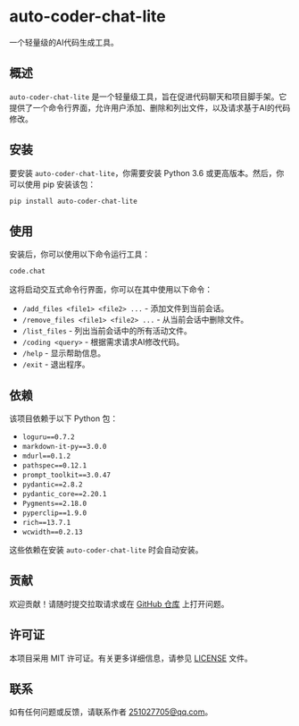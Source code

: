# auto-coder-chat-lite

一个轻量级的AI代码生成工具。

## 概述

`auto-coder-chat-lite` 是一个轻量级工具，旨在促进代码聊天和项目脚手架。它提供了一个命令行界面，允许用户添加、删除和列出文件，以及请求基于AI的代码修改。

## 安装

要安装 `auto-coder-chat-lite`，你需要安装 Python 3.6 或更高版本。然后，你可以使用 pip 安装该包：

```bash
pip install auto-coder-chat-lite
```

## 使用

安装后，你可以使用以下命令运行工具：

```bash
code.chat
```

这将启动交互式命令行界面，你可以在其中使用以下命令：

- `/add_files <file1> <file2> ...` - 添加文件到当前会话。
- `/remove_files <file1> <file2> ...` - 从当前会话中删除文件。
- `/list_files` - 列出当前会话中的所有活动文件。
- `/coding <query>` - 根据需求请求AI修改代码。
- `/help` - 显示帮助信息。
- `/exit` - 退出程序。

## 依赖

该项目依赖于以下 Python 包：

- `loguru==0.7.2`
- `markdown-it-py==3.0.0`
- `mdurl==0.1.2`
- `pathspec==0.12.1`
- `prompt_toolkit==3.0.47`
- `pydantic==2.8.2`
- `pydantic_core==2.20.1`
- `Pygments==2.18.0`
- `pyperclip==1.9.0`
- `rich==13.7.1`
- `wcwidth==0.2.13`

这些依赖在安装 `auto-coder-chat-lite` 时会自动安装。

## 贡献

欢迎贡献！请随时提交拉取请求或在 [GitHub 仓库](https://github.com/zt8989/auto-coder-chat-lite) 上打开问题。

## 许可证

本项目采用 MIT 许可证。有关更多详细信息，请参见 [LICENSE](LICENSE) 文件。

## 联系

如有任何问题或反馈，请联系作者 [251027705@qq.com](mailto:251027705@qq.com)。